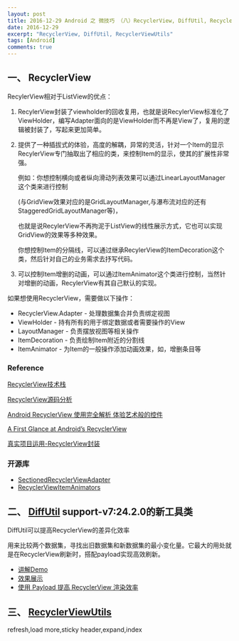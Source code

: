 ```yaml
---
layout: post
title: 2016-12-29 Android 之 微技巧 （八）RecyclerView, DiffUtil, RecyclerViewUtils
date: 2016-12-29
excerpt: "RecyclerView, DiffUtil, RecyclerViewUtils"
tags: [Android]
comments: true
---
```


## 一、 RecyclerView

RecylerView相对于ListView的优点：

1. RecylerView封装了viewholder的回收复用，也就是说RecylerView标准化了ViewHolder，编写Adapter面向的是ViewHolder而不再是View了，复用的逻辑被封装了，写起来更加简单。
2. 提供了一种插拔式的体验，高度的解耦，异常的灵活，针对一个Item的显示RecylerView专门抽取出了相应的类，来控制Item的显示，使其的扩展性非常强。

    例如：你想控制横向或者纵向滑动列表效果可以通过LinearLayoutManager这个类来进行控制
    
    (与GridView效果对应的是GridLayoutManager,与瀑布流对应的还有StaggeredGridLayoutManager等)，
    
    也就是说RecylerView不再拘泥于ListView的线性展示方式，它也可以实现GridView的效果等多种效果。
    
    你想控制Item的分隔线，可以通过继承RecylerView的ItemDecoration这个类，然后针对自己的业务需求去抒写代码。

3. 可以控制Item增删的动画，可以通过ItemAnimator这个类进行控制，当然针对增删的动画，RecylerView有其自己默认的实现。


如果想使用RecyclerView，需要做以下操作：

- RecyclerView.Adapter - 处理数据集合并负责绑定视图
- ViewHolder - 持有所有的用于绑定数据或者需要操作的View
- LayoutManager - 负责摆放视图等相关操作
- ItemDecoration - 负责绘制Item附近的分割线
- ItemAnimator - 为Item的一般操作添加动画效果，如，增删条目等


### Reference

[RecyclerView技术栈](http://www.jianshu.com/p/16712681731e)

[RecyclerView源码分析](http://www.jcodecraeer.com/a/anzhuokaifa/androidkaifa/2016/0307/4032.html)

[Android RecyclerView 使用完全解析 体验艺术般的控件](http://blog.csdn.net/lmj623565791/article/details/45059587)

[A First Glance at Android’s RecyclerView](https://www.grokkingandroid.com/first-glance-androids-recyclerview/)

[真实项目运用-RecyclerView封装](http://blog.csdn.net/u014315849/article/details/52537700)

### 开源库

- [SectionedRecyclerViewAdapter](https://github.com/luizgrp/SectionedRecyclerViewAdapter)
- [RecyclerViewItemAnimators](https://github.com/gabrielemariotti/RecyclerViewItemAnimators)


## 二、 [DiffUtil](http://blog.csdn.net/zxt0601/article/details/52562770) support-v7:24.2.0的新工具类

DiffUtil可以提高RecyclerView的差异化效率

用来比较两个数据集，寻找出旧数据集和新数据集的最小变化量。它最大的用处就是在RecyclerView刷新时，搭配payload实现高效刷新。 

- [讲解Demo](https://github.com/mcxtzhang/DiffUtils)   
- [效果展示](http://www.itwendao.com/article/detail/51690.html)  
- [使用 Payload 提高 RecyclerView 渲染效率](http://www.tuicool.com/articles/EnyARvQ)


## 三、 [RecyclerViewUtils](https://github.com/captain-miao/RecyclerViewUtils)

refresh,load more,sticky header,expand,index



